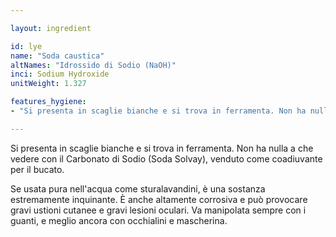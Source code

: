 ```yaml
---

layout: ingredient

id: lye
name: "Soda caustica"
altNames: "Idrossido di Sodio (NaOH)"
inci: Sodium Hydroxide
unitWeight: 1.327

features_hygiene:
- "Si presenta in scaglie bianche e si trova in ferramenta. Non ha nulla a che vedere con il Carbonato di Sodio (Soda Solvay), venduto come coadiuvante per il bucato. Può provocare gravi ustioni cutanee e gravi lesioni oculari."

---
```

Si presenta in scaglie bianche e si trova in ferramenta. Non ha nulla a che vedere con il Carbonato di Sodio (Soda Solvay), venduto come coadiuvante per il bucato.

Se usata pura nell'acqua come sturalavandini, è una sostanza estremamente inquinante. È anche altamente corrosiva e può provocare gravi ustioni cutanee e gravi lesioni oculari. Va manipolata sempre con i guanti, e meglio ancora con occhialini e mascherina.